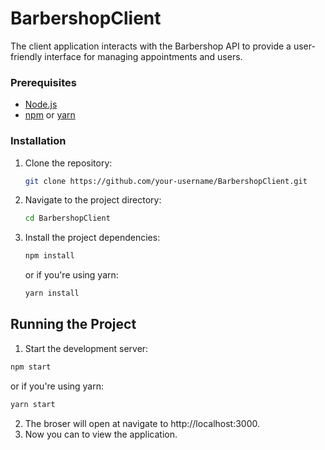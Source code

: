 # BarbershopClient
The client application interacts with the Barbershop API to provide a user-friendly interface for managing appointments and users.

### Prerequisites

- [Node.js](https://nodejs.org/en/download/)
- [npm](https://www.npmjs.com/get-npm) or [yarn](https://yarnpkg.com/)

### Installation

1. Clone the repository:
   ```bash
   git clone https://github.com/your-username/BarbershopClient.git
   ```
2. Navigate to the project directory:
    ```bash
    cd BarbershopClient
    ```
3. Install the project dependencies:
   ```bash
   npm install
   ```
     or if you're using yarn:
   ```bash
   yarn install
   ```
## Running the Project
   1. Start the development server:
  ```bash
  npm start
  ```
  or if you're using yarn:
  ```bash
  yarn start
  ```
  2. The broser will open at navigate to http://localhost:3000.
  3. Now you can to view the application.
 
